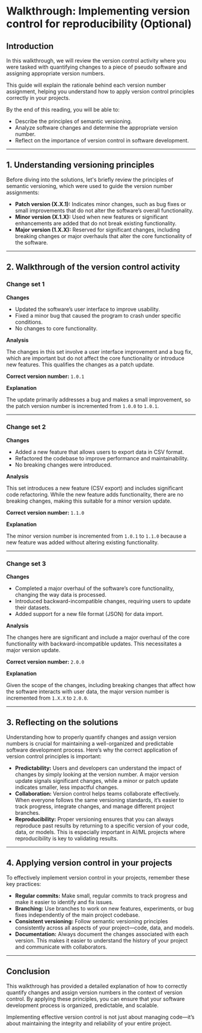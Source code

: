 # Walkthrough: Implementing version control for reproducibility (Optional)

## Introduction

In this walkthrough, we will review the version control activity where you were tasked with quantifying changes to a piece of pseudo software and assigning appropriate version numbers. 

This guide will explain the rationale behind each version number assignment, helping you understand how to apply version control principles correctly in your projects.

By the end of this reading, you will be able to: 

- Describe the principles of semantic versioning.
- Analyze software changes and determine the appropriate version number.
- Reflect on the importance of version control in software development.

---

## 1. Understanding versioning principles

Before diving into the solutions, let's briefly review the principles of semantic versioning, which were used to guide the version number assignments:

- **Patch version (X.X.1):** Indicates minor changes, such as bug fixes or small improvements that do not alter the software’s overall functionality.
- **Minor version (X.1.X):** Used when new features or significant enhancements are added that do not break existing functionality.
- **Major version (1.X.X):** Reserved for significant changes, including breaking changes or major overhauls that alter the core functionality of the software.

---

## 2. Walkthrough of the version control activity

### Change set 1

**Changes**

- Updated the software’s user interface to improve usability.
- Fixed a minor bug that caused the program to crash under specific conditions.
- No changes to core functionality.

**Analysis**

The changes in this set involve a user interface improvement and a bug fix, which are important but do not affect the core functionality or introduce new features. This qualifies the changes as a patch update.

**Correct version number:** `1.0.1`

**Explanation**

The update primarily addresses a bug and makes a small improvement, so the patch version number is incremented from `1.0.0` to `1.0.1`.

---

### Change set 2

**Changes**

- Added a new feature that allows users to export data in CSV format.
- Refactored the codebase to improve performance and maintainability.
- No breaking changes were introduced.

**Analysis**

This set introduces a new feature (CSV export) and includes significant code refactoring. While the new feature adds functionality, there are no breaking changes, making this suitable for a minor version update.

**Correct version number:** `1.1.0`

**Explanation**

The minor version number is incremented from `1.0.1` to `1.1.0` because a new feature was added without altering existing functionality.

---

### Change set 3

**Changes**

- Completed a major overhaul of the software’s core functionality, changing the way data is processed.
- Introduced backward-incompatible changes, requiring users to update their datasets.
- Added support for a new file format (JSON) for data import.

**Analysis**

The changes here are significant and include a major overhaul of the core functionality with backward-incompatible updates. This necessitates a major version update.

**Correct version number:** `2.0.0`

**Explanation**

Given the scope of the changes, including breaking changes that affect how the software interacts with user data, the major version number is incremented from `1.X.X` to `2.0.0`.

---

## 3. Reflecting on the solutions

Understanding how to properly quantify changes and assign version numbers is crucial for maintaining a well-organized and predictable software development process. Here’s why the correct application of version control principles is important:

- **Predictability:** Users and developers can understand the impact of changes by simply looking at the version number. A major version update signals significant changes, while a minor or patch update indicates smaller, less impactful changes.
- **Collaboration:** Version control helps teams collaborate effectively. When everyone follows the same versioning standards, it’s easier to track progress, integrate changes, and manage different project branches.
- **Reproducibility:** Proper versioning ensures that you can always reproduce past results by returning to a specific version of your code, data, or models. This is especially important in AI/ML projects where reproducibility is key to validating results.

---

## 4. Applying version control in your projects

To effectively implement version control in your projects, remember these key practices:

- **Regular commits:** Make small, regular commits to track progress and make it easier to identify and fix issues.
- **Branching:** Use branches to work on new features, experiments, or bug fixes independently of the main project codebase.
- **Consistent versioning:** Follow semantic versioning principles consistently across all aspects of your project—code, data, and models.
- **Documentation:** Always document the changes associated with each version. This makes it easier to understand the history of your project and communicate with collaborators.

---

## Conclusion

This walkthrough has provided a detailed explanation of how to correctly quantify changes and assign version numbers in the context of version control. By applying these principles, you can ensure that your software development process is organized, predictable, and scalable. 

Implementing effective version control is not just about managing code—it’s about maintaining the integrity and reliability of your entire project.
